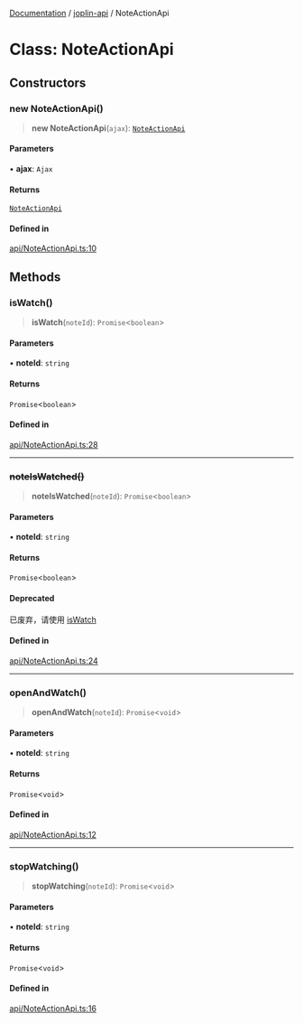 [Documentation](../../packages.md) / [joplin-api](../index.md) / NoteActionApi

# Class: NoteActionApi

## Constructors

### new NoteActionApi()

> **new NoteActionApi**(`ajax`): [`NoteActionApi`](NoteActionApi.md)

#### Parameters

• **ajax**: `Ajax`

#### Returns

[`NoteActionApi`](NoteActionApi.md)

#### Defined in

[api/NoteActionApi.ts:10](https://github.com/rxliuli/joplin-utils/blob/4824c3237f6c8bc282f001f71c149c89286aefdc/packages/joplin-api/src/api/NoteActionApi.ts#L10)

## Methods

### isWatch()

> **isWatch**(`noteId`): `Promise`\<`boolean`\>

#### Parameters

• **noteId**: `string`

#### Returns

`Promise`\<`boolean`\>

#### Defined in

[api/NoteActionApi.ts:28](https://github.com/rxliuli/joplin-utils/blob/4824c3237f6c8bc282f001f71c149c89286aefdc/packages/joplin-api/src/api/NoteActionApi.ts#L28)

---

### ~~noteIsWatched()~~

> **noteIsWatched**(`noteId`): `Promise`\<`boolean`\>

#### Parameters

• **noteId**: `string`

#### Returns

`Promise`\<`boolean`\>

#### Deprecated

已废弃，请使用 [isWatch](NoteActionApi.md#iswatch)

#### Defined in

[api/NoteActionApi.ts:24](https://github.com/rxliuli/joplin-utils/blob/4824c3237f6c8bc282f001f71c149c89286aefdc/packages/joplin-api/src/api/NoteActionApi.ts#L24)

---

### openAndWatch()

> **openAndWatch**(`noteId`): `Promise`\<`void`\>

#### Parameters

• **noteId**: `string`

#### Returns

`Promise`\<`void`\>

#### Defined in

[api/NoteActionApi.ts:12](https://github.com/rxliuli/joplin-utils/blob/4824c3237f6c8bc282f001f71c149c89286aefdc/packages/joplin-api/src/api/NoteActionApi.ts#L12)

---

### stopWatching()

> **stopWatching**(`noteId`): `Promise`\<`void`\>

#### Parameters

• **noteId**: `string`

#### Returns

`Promise`\<`void`\>

#### Defined in

[api/NoteActionApi.ts:16](https://github.com/rxliuli/joplin-utils/blob/4824c3237f6c8bc282f001f71c149c89286aefdc/packages/joplin-api/src/api/NoteActionApi.ts#L16)
